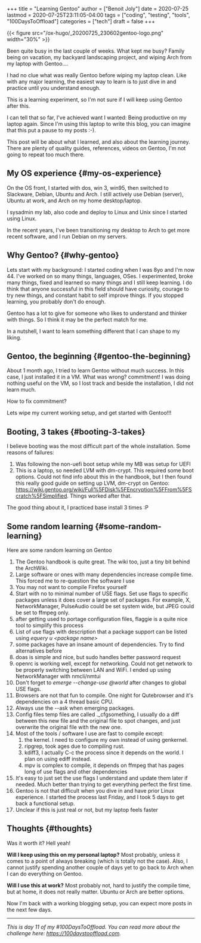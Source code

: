 +++
title = "Learning Gentoo"
author = ["Benoit Joly"]
date = 2020-07-25
lastmod = 2020-07-25T23:11:05-04:00
tags = ["coding", "testing", "tools", "100DaysToOffload"]
categories = ["tech"]
draft = false
+++

{{< figure src="/ox-hugo/_20200725_230602gentoo-logo.png" width="30%" >}}

Been quite busy in the last couple of weeks. What kept me busy? Family being on vacation, my backyard landscaping project, and wiping Arch from my laptop with Gentoo....

I had no clue what was really Gentoo before wiping my laptop clean. Like with any major learning, the easiest way to learn is to just dive in and practice until you understand enough.

This is a learning experiment, so I'm not sure if I will keep using Gentoo after this.

I can tell that so far, I've achieved want I wanted: Being productive on my laptop again. Since I'm using this laptop to write this blog, you can imagine that this put a pause to my posts :-).

This post will be about what I learned, and also about the learning journey. There are plenty of quality guides, references, videos on Gentoo, I'm not going to repeat too much there.


## My OS experience {#my-os-experience}

On the OS front, I started with dos, win 3, win95, then switched to Slackware, Debian, Ubuntu and Arch. I still actively use Debian (server), Ubuntu at work, and Arch on my home desktop/laptop.

I sysadmin my lab, also code and deploy to Linux and Unix since I started using Linux.

In the recent years, I've been transitioning my desktop to Arch to get more recent software, and I run Debian on my servers.


## Why Gentoo? {#why-gentoo}

Lets start with my background: I started coding when I was 8yo and I'm now 44. I've worked on so many things, languages, OSes. I experimented, broke many things, fixed and learned so many things and I still keep learning. I do think that anyone successful in this field should have curiosity, courage to try new things, and constant habit to self improve things. If you stopped learning, you probably don't do enough.

Gentoo has a lot to give for someone who likes to understand and thinker with things. So I think it may be the perfect match for me.

In a nutshell, I want to learn something different that I can shape to my liking.


## Gentoo, the beginning {#gentoo-the-beginning}

About 1 month ago, I tried to learn Gentoo without much success. In this case, I just installed it in a VM. What was wrong? commitment! I was doing nothing useful on the VM, so I lost track and beside the installation, I did not learn much.

How to fix commitment?

Lets wipe my current working setup, and get started with Gentoo!!!


## Booting, 3 takes {#booting-3-takes}

I believe booting was the most difficult part of the whole installation. Some reasons of failures:

1.  Was following the non-uefi boot setup while my MB was setup for UEFI
2.  This is a laptop, so needed LVM with dm-crypt. This required some boot options.
    Could not find info about this in the handbook, but I then found this really good guide on setting up LVM, dm-crypt on Gentoo: <https://wiki.gentoo.org/wiki/Full%5FDisk%5FEncryption%5FFrom%5FScratch%5FSimplified>. Things worked after that.

The good thing about it, I practiced base install 3 times :P


## Some random learning {#some-random-learning}

Here are some random learning on Gentoo

1.  The Gentoo handbook is quite great. The wiki too, just a tiny bit behind the ArchWiki.
2.  Large software or ones with many dependencies increase compile time. This forced me to re-question the software I use
3.  You may not want to compile Firefox yourself
4.  Start with no to minimal number of USE flags. Set use flags to specific packages unless it does cover a large set of packages. For example, X, NetworkManager, PulseAudio could be set system wide, but JPEG could be set to ffmpeg only.
5.  after getting used to portage configuration files, flaggie is a quite nice tool to simplify this process
6.  List of use flags with description that a package support can be listed using _equery u ​<package name​>_
7.  some packages have an insane amount of dependencies. Try to find alternatives before
8.  doas is simple and nice, but sudo handles better password request
9.  openrc is working well, except for networking. Could not get network to be properly switching between LAN and WiFi. I ended up using NetworkManager with nmcli/nmtui
10. Don't forget to _emerge --change-use @world_ after changes to global USE flags.
11. Browsers are not that fun to compile. One night for Qutebrowser and it's dependencies on a 4 thread basic CPU.
12. Always use the --ask when emerging packages.
13. Config files temp files are called .\_cfgsomething, I usually do a diff between this new file and the original file to spot changes, and just overwrite the original file with the new one.
14. Most of the tools / software I use are fast to compile except:
    1.  the kernel. I need to configure my own instead of using genkernel.
    2.  ripgrep, took ages due to compiling rust.
    3.  kdiff3, I actually C-c the process since it depends on the world. I plan on using ediff instead.
    4.  mpv is complex to compile, it depends on ffmpeg that has pages long of use flags and other dependencies
15. It's easy to just set the use flags I understand and update them later if needed. Much better than trying to get everything perfect the first time.
16. Gentoo is not that difficult when you dive in and have prior Linux experience. I started the process last Friday, and I took 5 days to get back a functional setup.
17. Unclear if this is just real or not, but my laptop feels faster


## Thoughts {#thoughts}

Was it worth it? Hell yeah!

**Will I keep using this on my personal laptop?** Most probably, unless it comes to a point of always breaking (which is totally not the case). Also, I cannot justify spending another couple of days yet to go back to Arch when I can do everything on Gentoo.

**Will I use this at work?** Most probably not, hard to justify the compile time, but at home, it does not really matter. Ubuntu or Arch are better options.

Now I'm back with a working blogging setup, you can expect more posts in the next few days.

---

_This is day 11 of my #100DaysToOffload. You can read more about the challenge here: <https://100daystooffload.com>._
